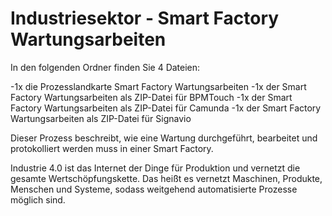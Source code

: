 # Industriesektor - Smart Factory Wartungsarbeiten

In den folgenden Ordner finden Sie 4 Dateien:

  -1x die Prozesslandkarte Smart Factory Wartungsarbeiten
  -1x der Smart Factory Wartungsarbeiten als ZIP-Datei für BPMTouch
  -1x der Smart Factory Wartungsarbeiten als ZIP-Datei für Camunda
  -1x der Smart Factory Wartungsarbeiten als ZIP-Datei für Signavio

Dieser Prozess beschreibt, wie eine Wartung durchgeführt, bearbeitet und protokolliert werden muss in einer Smart Factory. 

Industrie 4.0 ist das Internet der Dinge für Produktion und vernetzt die gesamte Wertschöpfungskette. Das heißt es vernetzt Maschinen, Produkte, Menschen und Systeme, sodass weitgehend automatisierte Prozesse möglich sind.
